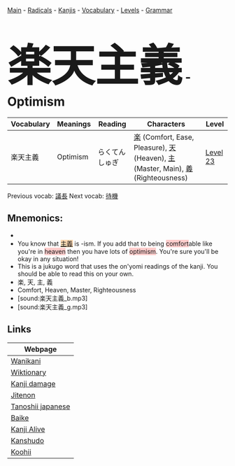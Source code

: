 <style> bigfont {font-size: 100px}</style>
[Main](../README.md) -
[Radicals](../radicals.md) -
[Kanjis](../kanjis.md) -
[Vocabulary](../vocabulary.md) -
[Levels](../levels.md) -
[Grammar](../grammar.md)
# <bigfont> 楽天主義</bigfont> - Optimism 

| Vocabulary | Meanings | Reading | Characters | Level |
| --- | --- | --- | --- | --- |
| 楽天主義 | Optimism | らくてんしゅぎ |  [楽](../kanjis/楽.md) (Comfort, Ease, Pleasure), [天](../kanjis/天.md) (Heaven), [主](../kanjis/主.md) (Master, Main), [義](../kanjis/義.md) (Righteousness) | [Level 23](../levels/wk_level23.md) |

Previous vocab: [議長](議長.md) Next vocab: [待機](待機.md) 

## Mnemonics:

* 
* You know that <span style="background-color:#fed8b1"> [主義](https://jisho.org/search/主義)</span> is -ism. If you add that to being <span style="background-color:#ffcccb"> comfort</span>able like you're in <span style="background-color:#ffcccb"> heaven</span> then you have lots of <span style="background-color:#ffcccb"> optimism</span>. You're sure you'll be okay in any situation!
* This is a jukugo word that uses the on'yomi readings of the kanji. You should be able to read this on your own.
* 楽, 天, 主, 義
* Comfort, Heaven, Master, Righteousness
* [sound:楽天主義_b.mp3]
* [sound:楽天主義_g.mp3]


## Links 

| Webpage |
| --- |
| [Wanikani          ](https://www.wanikani.com/kanji/楽天主義) |
| [Wiktionary        ](https://en.wiktionary.org/wiki/楽天主義) |
| [Kanji damage      ](http://www.kanjidamage.com/kanji/search?utf8=✓&q=楽天主義) |
| [Jitenon           ](https://jitenon.com/kanji/楽天主義) |
| [Tanoshii japanese ](https://www.tanoshiijapanese.com/dictionary/kanji.cfm?k=楽天主義) |
| [Baike             ](https://baike.baidu.com/item/楽天主義) |
| [Kanji Alive       ](https://app.kanjialive.com/楽天主義) |
| [Kanshudo          ](https://www.kanshudo.com/searchmn?q=楽天主義) |
| [Koohii            ](https://kanji.koohii.com/study/kanji/楽天主義) |
